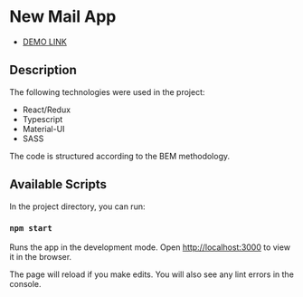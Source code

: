 # New Mail App

- [DEMO LINK](http://yatochkaaa.github.io/new-mail-app)

## Description

The following technologies were used in the project:
- React/Redux
- Typescript
- Material-UI
- SASS

The code is structured according to the BEM methodology.

## Available Scripts

In the project directory, you can run:

### `npm start`

Runs the app in the development mode.
Open [http://localhost:3000](http://localhost:3000) to view it in the browser.

The page will reload if you make edits.
You will also see any lint errors in the console.
